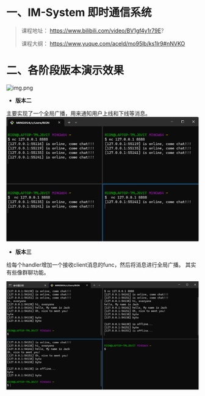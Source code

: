 # 一、IM-System 即时通信系统
> 课程地址： https://www.bilibili.com/video/BV1gf4y1r79E?
> 
> 课程大纲： https://www.yuque.com/aceld/mo95lb/ks1lr9#nNVKO

# 二、各阶段版本演示效果
![img.png](img/im-system-overview.png)

- **版本二**

主要实现了一个全局广播，用来通知用户上线和下线等消息。
![img.png](img/img.png)

- **版本三**

给每个handler增加一个接收client消息的func，然后将消息进行全局广播。
其实有些像群聊功能。

![img.png](img/version3_img.png)